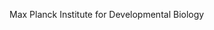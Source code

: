 [//]: # (Created by ./bin/manage_files.pl from ./species/Pristionchus_fissidentatus/PRJEB27334/Pristionchus_fissidentatus_PRJEB27334.summary.html on Thu Jun 11 13:45:23 2020)
Max Planck Institute for Developmental Biology
